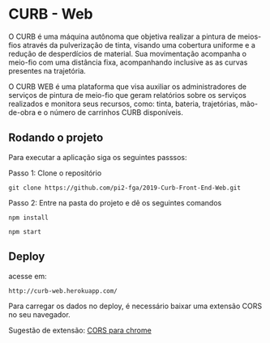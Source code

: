 # CURB - Web

O CURB é uma máquina autônoma que objetiva realizar a pintura de meios-fios através da pulverização de tinta, visando uma cobertura uniforme e a redução de desperdícios de material. Sua movimentação acompanha o meio-fio com uma distância fixa,
acompanhando inclusive as as curvas presentes na trajetória.

O CURB WEB é uma plataforma que visa auxiliar os administradores de serviços de pintura de meio-fio que geram relatórios sobre os serviços realizados e monitora seus recursos, como: tinta, bateria, trajetórias, mão-de-obra e o número de carrinhos CURB disponíveis.


## Rodando o projeto

Para executar a aplicação siga os seguintes passsos:

Passo 1: Clone o repositório
```
git clone https://github.com/pi2-fga/2019-Curb-Front-End-Web.git
```
Passo 2: Entre na pasta do projeto e dê os seguintes comandos

```
npm install
```
```
npm start
```

## Deploy

acesse em:

```
http://curb-web.herokuapp.com/
```

Para carregar os dados no deploy, é necessário baixar uma extensão CORS no seu navegador.

Sugestão de extensão: [CORS para chrome](https://chrome.google.com/webstore/detail/allow-cors-access-control/lhobafahddgcelffkeicbaginigeejlf?utm_source=chrome-ntp-icon)

                        
                     
